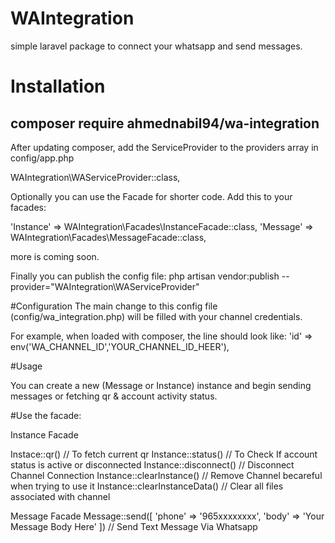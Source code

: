 # WAIntegration
simple laravel package to connect your whatsapp and send messages.


# Installation
## composer require ahmednabil94/wa-integration


After updating composer, add the ServiceProvider to the providers array in config/app.php

WAIntegration\WAServiceProvider::class,

Optionally you can use the Facade for shorter code. Add this to your facades:

'Instance' => WAIntegration\Facades\InstanceFacade::class,
'Message' => WAIntegration\Facades\MessageFacade::class,

more is coming soon.

Finally you can publish the config file:
php artisan vendor:publish --provider="WAIntegration\WAServiceProvider" 

#Configuration
The main change to this config file (config/wa_integration.php) will be filled with your channel credentials.

For example, when loaded with composer, the line should look like:
'id'            => env('WA_CHANNEL_ID','YOUR_CHANNEL_ID_HEER'),

#Usage

You can create a new (Message or Instance) instance and begin sending messages or fetching qr & account activity status.

 #Use the facade:
 
 Instance Facade
 
 Instace::qr()  // To fetch current qr
 Instance::status() // To Check If account status is active or disconnected
 Instance::disconnect() // Disconnect Channel Connection
 Instance::clearInstance() // Remove Channel becareful when trying to use it
 Instance::clearInstanceData() // Clear all files associated with channel

 Message Facade
 Message::send([
   'phone' => '965xxxxxxxx',
   'body'  => 'Your Message Body Here'
 ]) // Send Text Message Via Whatsapp
